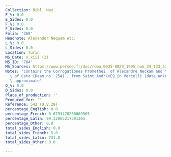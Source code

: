 ```yaml
---
Collection: Bibl. Naz.
E_%: 0.0
E_Sides: 0.0
F_%: 0.0
F_Sides: 0.0
Folia: '368'
Headnote: Alexander Nequam etc.
L_%: 0.0
L_Sides: 0.0
Location: Turin
MS_Date: s.xiii (2)
MS_ID: '784'
MS_Sources: https://www.persee.fr/doc/roma_0035-8029_1905_num_34_133_5395 (p. 159)
Notes: "contains the Corrogationes Promethei  of Alexandre Neckam and the Distichs\
  \ of Cato (Dean no. 254) ; from Saint Andr\xE9 in Vercelli (date unknown) ; foliation\
  \ approximate"
O_%: 0.0
O_Sides: 0.0
Place_of_production: ''
Produced_for: ''
Reference: 542 (D.V.29)
percentage_English: 0.0
percentage_French: 0.6793478260869565
percentage_Latin: 99.32065217391305
percentage_Other: 0.0
total_sides_English: 0.0
total_sides_French: 5.0
total_sides_Latin: 731.0
total_sides_Other: 0.0

---
```

